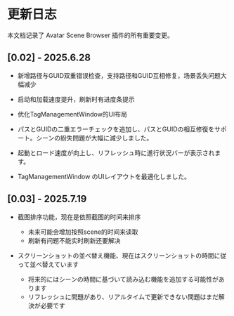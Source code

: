 # 更新日志

本文档记录了 Avatar Scene Browser 插件的所有重要变更。

## [0.02] - 2025.6.28

 - 新增路径与GUID双重错误检查，支持路径和GUID互相修复，场景丢失问题大幅减少
 - 启动和加载速度提升，刷新时有进度条提示
 - 优化TagManagementWindow的UI布局

 - パスとGUIDの二重エラーチェックを追加し、パスとGUIDの相互修復をサポート。シーンの紛失問題が大幅に減少しました。
 - 起動とロード速度が向上し、リフレッシュ時に進行状況バーが表示されます。
 - TagManagementWindow のUIレイアウトを最適化しました。

## [0.03] - 2025.7.19

- 截图排序功能，现在是依照截图的时间来排序
    - 未来可能会增加按照scene的时间来读取
    - 刷新有问题不能实时刷新还要解决

- スクリーンショットの並べ替え機能、現在はスクリーンショットの時間に従って並べ替えています
    - 将来的にはシーンの時間に基づいて読み込む機能を追加する可能性があります
    - リフレッシュに問題があり、リアルタイムで更新できない問題はまだ解決が必要です

